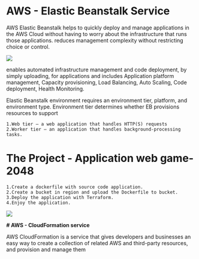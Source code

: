 # **AWS - Elastic Beanstalk Service**

AWS Elastic Beanstalk helps to quickly deploy and manage applications in the AWS Cloud without having to worry about the infrastructure that runs those applications. reduces management complexity without restricting choice or control.

![](C:/Users/Shani/Desktop/devOps/devops-project/img.png)

enables automated infrastructure management and code deployment, by simply uploading, for applications and includes Application platform management, Capacity provisioning, Load Balancing, Auto Scaling, Code deployment, Health Monitoring.

Elastic Beanstalk environment requires an environment tier, platform, and environment type. Environment tier determines whether EB provisions resources to support

    1.Web tier – a web application that handles HTTP(S) requests    
    2.Worker tier – an application that handles background-processing tasks.


# **The Project - Application web game-2048**

    1.Create a dockerfile with source code application.
    2.Create a bucket in region and upload the Dockerfile to bucket.
    3.Deploy the application with Terraform.
    4.Enjoy the application.

![](C:/Users/Shani/Desktop/devOps/devops-project/img_1.png)


**# AWS - CloudFormation service**

AWS CloudFormation is a service that gives developers and businesses an easy way to create a collection of related AWS and third-party resources, and provision and manage them